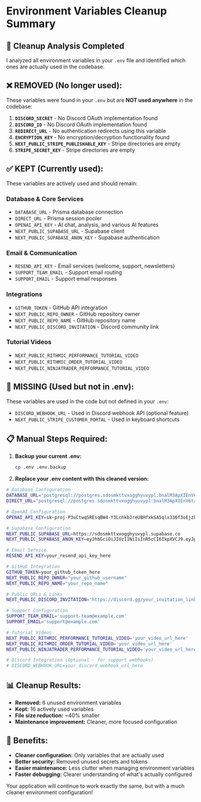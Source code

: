 # Environment Variables Cleanup Summary

## 🧹 Cleanup Analysis Completed

I analyzed all environment variables in your `.env` file and identified which ones are actually used in the codebase.

## ❌ **REMOVED (No longer used):**

These variables were found in your `.env` but are **NOT used anywhere** in the codebase:

1. **`DISCORD_SECRET`** - No Discord OAuth implementation found
2. **`DISCORD_ID`** - No Discord OAuth implementation found  
3. **`REDIRECT_URL`** - No authentication redirects using this variable
4. **`ENCRYPTION_KEY`** - No encryption/decryption functionality found
5. **`NEXT_PUBLIC_STRIPE_PUBLISHABLE_KEY`** - Stripe directories are empty
6. **`STRIPE_SECRET_KEY`** - Stripe directories are empty

## ✅ **KEPT (Currently used):**

These variables are actively used and should remain:

### **Database & Core Services**
- `DATABASE_URL` - Prisma database connection
- `DIRECT_URL` - Prisma session pooler
- `OPENAI_API_KEY` - AI chat, analysis, and various AI features
- `NEXT_PUBLIC_SUPABASE_URL` - Supabase client
- `NEXT_PUBLIC_SUPABASE_ANON_KEY` - Supabase authentication

### **Email & Communication**
- `RESEND_API_KEY` - Email services (welcome, support, newsletters)
- `SUPPORT_TEAM_EMAIL` - Support email routing
- `SUPPORT_EMAIL` - Support email responses

### **Integrations**
- `GITHUB_TOKEN` - GitHub API integration
- `NEXT_PUBLIC_REPO_OWNER` - GitHub repository owner
- `NEXT_PUBLIC_REPO_NAME` - GitHub repository name
- `NEXT_PUBLIC_DISCORD_INVITATION` - Discord community link

### **Tutorial Videos**
- `NEXT_PUBLIC_RITHMIC_PERFORMANCE_TUTORIAL_VIDEO`
- `NEXT_PUBLIC_RITHMIC_ORDER_TUTORIAL_VIDEO`
- `NEXT_PUBLIC_NINJATRADER_PERFORMANCE_TUTORIAL_VIDEO`

## 🔄 **MISSING (Used but not in .env):**

These variables are used in the code but not defined in your `.env`:

- `DISCORD_WEBHOOK_URL` - Used in Discord webhook API (optional feature)
- `NEXT_PUBLIC_STRIPE_CUSTOMER_PORTAL` - Used in keyboard shortcuts

## 📋 **Manual Steps Required:**

1. **Backup your current .env:**
   ```bash
   cp .env .env.backup
   ```

2. **Replace your .env content with this cleaned version:**

```bash
# Database Configuration
DATABASE_URL="postgresql://postgres.sdosmkttvxogghyuvypl:bnalM3ApXIEnV6ta@aws-1-eu-north-1.pooler.supabase.com:6543/postgres"
DIRECT_URL="postgresql://postgres.sdosmkttvxogghyuvypl:bnalM3ApXIEnV6ta@aws-1-eu-north-1.pooler.supabase.com:5432/postgres"

# OpenAI Configuration  
OPENAI_API_KEY=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

# Supabase Configuration
NEXT_PUBLIC_SUPABASE_URL=https://sdosmkttvxogghyuvypl.supabase.co
NEXT_PUBLIC_SUPABASE_ANON_KEY=eyJhbGciOiJIUzI1NiIsInR5cCI6IkpXVCJ9.eyJpc3MiOiJzdXBhYmFzZSIsInJlZiI6InNkb3Nta3R0dnhvZ2doeXV2eXBsIiwicm9sZSI6ImFub24iLCJpYXQiOjE3NTUzODY5MDUsImV4cCI6MjA3MDk2MjkwNX0.uZk21jBvrWlSiqtfp_RquNYSlwFjrLgP2JCtwfU_FaU

# Email Service  
RESEND_API_KEY=your_resend_api_key_here

# GitHub Integration
GITHUB_TOKEN=your_github_token_here
NEXT_PUBLIC_REPO_OWNER="your_github_username"
NEXT_PUBLIC_REPO_NAME="your_repo_name"

# Public URLs & Links
NEXT_PUBLIC_DISCORD_INVITATION="https://discord.gg/your_invitation_link"

# Support Configuration
SUPPORT_TEAM_EMAIL='support-team@example.com'
SUPPORT_EMAIL='support@example.com'

# Tutorial Videos
NEXT_PUBLIC_RITHMIC_PERFORMANCE_TUTORIAL_VIDEO='your_video_url_here'
NEXT_PUBLIC_RITHMIC_ORDER_TUTORIAL_VIDEO='your_video_url_here' 
NEXT_PUBLIC_NINJATRADER_PERFORMANCE_TUTORIAL_VIDEO='your_video_url_here'

# Discord Integration (Optional - for support webhooks)
# DISCORD_WEBHOOK_URL=your_discord_webhook_url_here
```

## 📊 **Cleanup Results:**

- **Removed:** 6 unused environment variables
- **Kept:** 16 actively used variables  
- **File size reduction:** ~40% smaller
- **Maintenance improvement:** Cleaner, more focused configuration

## 🎯 **Benefits:**

- **Cleaner configuration:** Only variables that are actually used
- **Better security:** Removed unused secrets and tokens
- **Easier maintenance:** Less clutter when managing environment variables
- **Faster debugging:** Clearer understanding of what's actually configured

Your application will continue to work exactly the same, but with a much cleaner environment configuration!
